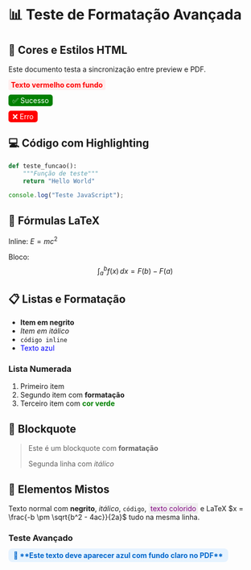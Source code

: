 # 📊 Teste de Formatação Avançada

## 🎨 Cores e Estilos HTML

Este documento testa a sincronização entre preview e PDF.

<span style="color:red; background-color:#ffeeee; padding:2px 5px; border-radius:3px">**Texto vermelho com fundo**</span>

<span style="color:white; background-color:green; padding:3px 8px; border-radius:5px">✅ Sucesso</span>

<span style="color:white; background-color:red; padding:3px 8px; border-radius:5px">❌ Erro</span>

## 💻 Código com Highlighting

```python
def teste_funcao():
    """Função de teste"""
    return "Hello World"
```

```javascript
console.log("Teste JavaScript");
```

## 🔢 Fórmulas LaTeX

Inline: $E = mc^2$

Bloco:
$$
\int_a^b f(x) \, dx = F(b) - F(a)
$$

## 📋 Listas e Formatação

- **Item em negrito**
- *Item em itálico*
- `código inline`
- <span style="color:blue">Texto azul</span>

### Lista Numerada

1. Primeiro item
2. Segundo item com **formatação**
3. Terceiro item com <span style="color:green; font-weight:bold">cor verde</span>

## 💬 Blockquote

> Este é um blockquote com **formatação**
> 
> Segunda linha com *itálico*

## 🎯 Elementos Mistos

Texto normal com **negrito**, *itálico*, `código`, <span style="color:purple; background-color:#f0f0f0; padding:2px 4px">texto colorido</span> e LaTeX $x = \frac{-b \pm \sqrt{b^2 - 4ac}}{2a}$ tudo na mesma linha.

### Teste Avançado

<span style="color:#0066cc; font-weight:bold; background-color:#e6f3ff; padding:5px 10px; border-radius:8px">
🚀 **Este texto deve aparecer azul com fundo claro no PDF**
</span>